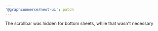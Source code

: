 ```yaml
---
'@graphcommerce/next-ui': patch
---
```


The scrollbar was hidden for bottom sheets, while that wasn't necessary
